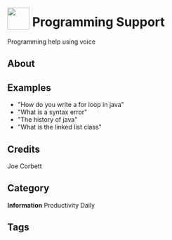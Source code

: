 # <img src="https://raw.githack.com/FortAwesome/Font-Awesome/master/svgs/solid/code.svg" card_color="#FF8000" width="50" height="50" style="vertical-align:bottom"/> Programming Support
Programming help using voice

## About


## Examples
* "How do you write a for loop in java"
* "What is a syntax error"
* "The history of java"
* "What is the linked list class"

## Credits
Joe Corbett

## Category
**Information**
Productivity
Daily

## Tags

